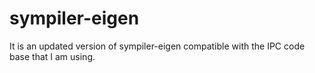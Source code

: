 # sympiler-eigen
It is an updated version of sympiler-eigen compatible with the IPC code base that I am using.
